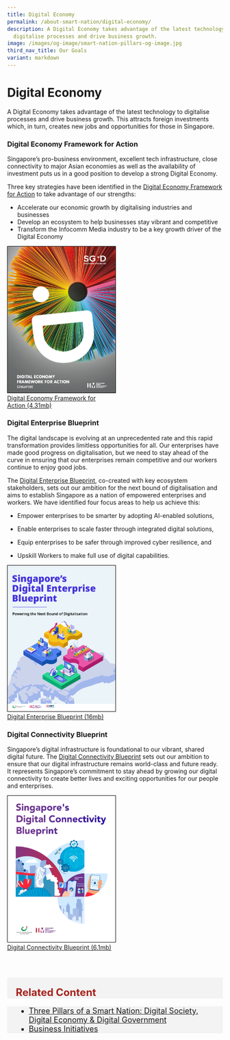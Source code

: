 ```yaml
---
title: Digital Economy
permalink: /about-smart-nation/digital-economy/
description: A Digital Economy takes advantage of the latest technology to
  digitalise processes and drive business growth.
image: /images/og-image/smart-nation-pillars-og-image.jpg
third_nav_title: Our Goals
variant: markdown
---
```

# Digital Economy

A Digital Economy takes advantage of the latest technology to digitalise processes and drive business growth. This attracts foreign investments which, in turn, creates new jobs and opportunities for those in Singapore.

### Digital Economy Framework for Action

Singapore’s pro-business environment, excellent tech infrastructure, close connectivity to major Asian economies as well as the availability of investment puts us in a good position to develop a strong Digital Economy.

Three key strategies have been identified in the <a href="https://www.imda.gov.sg/About-IMDA/infocomm-media-landscape/SGDigital/Digital-Economy-Framework-for-Action">Digital Economy Framework for Action</a> to take advantage of our strengths:
* Accelerate our economic growth by digitalising industries and businesses
* Develop an ecosystem to help businesses stay vibrant and competitive
* Transform the Infocomm Media  industry to be a key growth driver of the Digital Economy

<div style="width:50%"> 
 <a href="/files/abt-smart-nation/sgd framework for action.pdf"><img style="border:1px solid black;" src="/images/abt-smart-nation/digital-economy-framework2.png" alt="Digital Economy Framework for Action">Digital Economy Framework for Action (4.31mb)</a>
</div>

### Digital Enterprise Blueprint

The digital landscape is evolving at an unprecedented rate and this rapid transformation provides limitless opportunities for all. Our enterprises have made good progress on digitalisation, but we need to stay ahead of the curve in ensuring that our enterprises remain competitive and our workers continue to enjoy good jobs.

The&nbsp;[Digital Enterprise Blueprint](https://www.mci.gov.sg/digital-enterprise-blueprint/), co-created with key ecosystem stakeholders, sets out our ambition for the next bound of digitalisation and aims to establish Singapore as a nation of empowered enterprises and workers. We have identified&nbsp;four focus areas&nbsp;to help us achieve this:

* Empower enterprises to be smarter by adopting AI-enabled solutions,

* Enable enterprises to scale faster through integrated digital solutions,

* Equip enterprises to be safer through improved cyber resilience, and

* Upskill Workers to make full use of digital capabilities.

<div style="width:50%"> 
 <a href="https://file.go.gov.sg/deb-report-2024.pdf"><img style="border:1px solid black;" src="/images/abt-smart-nation/digital_enterprise_blueprint.png" alt="Digital Enterprise Blueprint">Digital Enterprise Blueprint (16mb)</a>
</div>

### Digital Connectivity Blueprint

Singapore’s digital infrastructure is foundational to our vibrant, shared digital future. The [Digital Connectivity Blueprint](https://www.imda.gov.sg/how-we-can-help/digital-connectivity-blueprint) sets out our ambition to ensure that our digital infrastructure remains world-class and future ready. It represents Singapore’s commitment to stay ahead by growing our digital connectivity to create better lives and exciting opportunities for our people and enterprises.

<div style="width:50%"> 
 <a href="https://www.imda.gov.sg/-/media/imda/files/programme/digital-connectivity-blueprint/digital-connectivity-blueprint-report.pdf"><img style="border:1px solid black;" src="/images/abt-smart-nation/digital_connectivity_blueprint.png" alt="Digital Connectivity Blueprint">Digital Connectivity Blueprint (6.1mb)</a>
</div>



<br><br>

<div class="row" style="font-size:24px; font-weight: 700; color: #a6221c; background-color: #f3f3f3; padding: 20px 0px 0px 20px;"> Related Content</div>

<div class="row" style="font-size:18px ;background-color: #f3f3f3; padding: 0px 25px 0px 20px;">
	<ul>
		<li><a href="/about-smart-nation/pillars-of-smart-nation">Three Pillars of a Smart Nation: Digital Society, Digital Economy &amp; Digital Government</a></li>
	<li><a href="/initiatives/business">Business Initiatives</a></li>
	</ul>
</div>